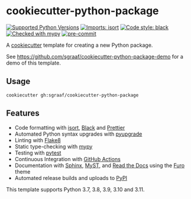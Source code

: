 # cookiecutter-python-package

[![Supported Python Versions](https://img.shields.io/badge/python-3.7%20|%203.8%20|%203.9%20|%203.10%20|%203.11-blue)](https://github.com/OutdoorXL/cookiecutter-python)
[![Imports: isort](https://img.shields.io/badge/%20imports-isort-%231674b1?style=flat&labelColor=ef8336)](https://pycqa.github.io/isort/)
[![Code style: black](https://img.shields.io/badge/code%20style-black-000000.svg)](https://github.com/psf/black)
[![Checked with mypy](http://www.mypy-lang.org/static/mypy_badge.svg)](http://mypy-lang.org/)
[![pre-commit](https://img.shields.io/badge/pre--commit-enabled-brightgreen?logo=pre-commit&logoColor=white)](https://github.com/pre-commit/pre-commit)

A [cookiecutter](https://cookiecutter.readthedocs.io/) template for creating a new Python package.

See https://github.com/sgraaf/cookiecutter-python-package-demo for a demo of this template.

## Usage

```shell
cookiecutter gh:sgraaf/cookiecutter-python-package
```

## Features

-   Code formatting with [isort](https://pycqa.github.io/isort/), [Black](https://black.readthedocs.io/en/stable/) and [Prettier](https://prettier.io/)
-   Automated Python syntax upgrades with [pyupgrade](https://github.com/asottile/pyupgrade)
-   Linting with [Flake8](https://flake8.pycqa.org/en/stable/)
-   Static type-checking with [mypy](http://www.mypy-lang.org/)
-   Testing with [pytest](https://docs.pytest.org/en/stable/index.html)
-   Continuous Integration with [GitHub Actions](https://github.com/features/actions)
-   Documentation with [Sphinx](https://www.sphinx-doc.org/en/master/), [MyST](https://myst-parser.readthedocs.io/en/latest/), and [Read the Docs](https://readthedocs.org/) using the [Furo](https://pradyunsg.me/furo/) theme
-   Automated release builds and uploads to [PyPI](https://pypi.org/)

This template supports Python 3.7, 3.8, 3.9, 3.10 and 3.11.
